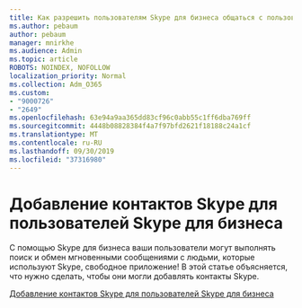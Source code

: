 ```yaml
---
title: Как разрешить пользователям Skype для бизнеса общаться с пользователями Skype
ms.author: pebaum
author: pebaum
manager: mnirkhe
ms.audience: Admin
ms.topic: article
ROBOTS: NOINDEX, NOFOLLOW
localization_priority: Normal
ms.collection: Adm_O365
ms.custom:
- "9000726"
- "2649"
ms.openlocfilehash: 63e94a9aa365dd83cf96c0abb55c1ff6dba769ff
ms.sourcegitcommit: 4448b08828384f4a7f97bfd2621f18188c24a1cf
ms.translationtype: MT
ms.contentlocale: ru-RU
ms.lasthandoff: 09/30/2019
ms.locfileid: "37316980"
---
```

# <a name="let-skype-for-business-users-add-skype-contacts"></a>Добавление контактов Skype для пользователей Skype для бизнеса

С помощью Skype для бизнеса ваши пользователи могут выполнять поиск и обмен мгновенными сообщениями с людьми, которые используют Skype, свободное приложение! В этой статье объясняется, что нужно сделать, чтобы они могли добавлять контакты Skype.

[Добавление контактов Skype для пользователей Skype для бизнеса](https://docs.microsoft.com/skypeforbusiness/set-up-skype-for-business-online/let-skype-for-business-users-add-skype-contacts)